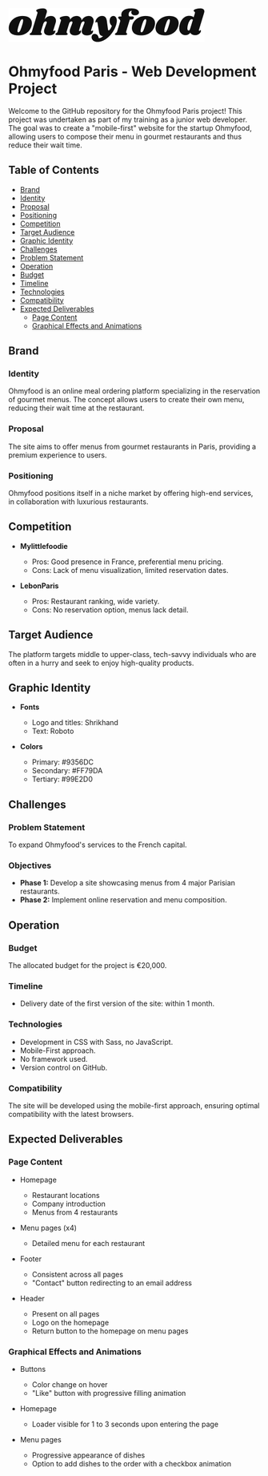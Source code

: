 ![Ohmyfood Logo](assets/images/logo/ohmyfood.png)

# Ohmyfood Paris - Web Development Project

Welcome to the GitHub repository for the Ohmyfood Paris project! This project was undertaken as part of my training as a junior web developer. The goal was to create a "mobile-first" website for the startup Ohmyfood, allowing users to compose their menu in gourmet restaurants and thus reduce their wait time.

## Table of Contents

- [Brand](#brand)
- [Identity](#identity)
- [Proposal](#proposal)
- [Positioning](#positioning)
- [Competition](#competition)
- [Target Audience](#target-audience)
- [Graphic Identity](#graphic-identity)
- [Challenges](#challenges)
- [Problem Statement](#problem-statement)
- [Operation](#operation)
- [Budget](#budget)
- [Timeline](#timeline)
- [Technologies](#technologies)
- [Compatibility](#compatibility)
- [Expected Deliverables](#expected-deliverables)
  - [Page Content](#page-content)
  - [Graphical Effects and Animations](#graphical-effects-and-animations)

## Brand

### Identity

Ohmyfood is an online meal ordering platform specializing in the reservation of gourmet menus. The concept allows users to create their own menu, reducing their wait time at the restaurant.

### Proposal

The site aims to offer menus from gourmet restaurants in Paris, providing a premium experience to users.

### Positioning

Ohmyfood positions itself in a niche market by offering high-end services, in collaboration with luxurious restaurants.

## Competition

- **Mylittlefoodie**
  - Pros: Good presence in France, preferential menu pricing.
  - Cons: Lack of menu visualization, limited reservation dates.

- **LebonParis**
  - Pros: Restaurant ranking, wide variety.
  - Cons: No reservation option, menus lack detail.

## Target Audience

The platform targets middle to upper-class, tech-savvy individuals who are often in a hurry and seek to enjoy high-quality products.

## Graphic Identity

- **Fonts**
  - Logo and titles: Shrikhand
  - Text: Roboto

- **Colors**
  - Primary: #9356DC
  - Secondary: #FF79DA
  - Tertiary: #99E2D0

## Challenges

### Problem Statement

To expand Ohmyfood's services to the French capital.

### Objectives

- **Phase 1:** Develop a site showcasing menus from 4 major Parisian restaurants.
- **Phase 2:** Implement online reservation and menu composition.

## Operation

### Budget

The allocated budget for the project is €20,000.

### Timeline

- Delivery date of the first version of the site: within 1 month.

### Technologies

- Development in CSS with Sass, no JavaScript.
- Mobile-First approach.
- No framework used.
- Version control on GitHub.

### Compatibility

The site will be developed using the mobile-first approach, ensuring optimal compatibility with the latest browsers.

## Expected Deliverables

### Page Content

- Homepage
  - Restaurant locations
  - Company introduction
  - Menus from 4 restaurants

- Menu pages (x4)
  - Detailed menu for each restaurant

- Footer
  - Consistent across all pages
  - "Contact" button redirecting to an email address

- Header
  - Present on all pages
  - Logo on the homepage
  - Return button to the homepage on menu pages

### Graphical Effects and Animations

- Buttons
  - Color change on hover
  - "Like" button with progressive filling animation

- Homepage
  - Loader visible for 1 to 3 seconds upon entering the page

- Menu pages
  - Progressive appearance of dishes
  - Option to add dishes to the order with a checkbox animation
